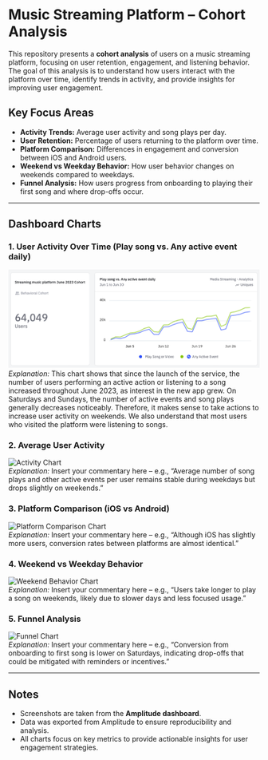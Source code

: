 # Music Streaming Platform – Cohort Analysis

This repository presents a **cohort analysis** of users on a music streaming platform, focusing on user retention, engagement, and listening behavior. The goal of this analysis is to understand how users interact with the platform over time, identify trends in activity, and provide insights for improving user engagement.

## Key Focus Areas
- **Activity Trends:** Average user activity and song plays per day.  
- **User Retention:** Percentage of users returning to the platform over time.  
- **Platform Comparison:** Differences in engagement and conversion between iOS and Android users.  
- **Weekend vs Weekday Behavior:** How user behavior changes on weekends compared to weekdays.  
- **Funnel Analysis:** How users progress from onboarding to playing their first song and where drop-offs occur.

---

## Dashboard Charts

### 1. User Activity Over Time (Play song vs. Any active event daily)
![User Activity Over Time](Streaming_Service_Analytics/Daily_activity.png)  
*Explanation:* This chart shows that since the launch of the service, the number of users performing an active action or listening to a song increased throughout June 2023, as interest in the new app grew. On Saturdays and Sundays, the number of active events and song plays generally decreases noticeably. Therefore, it makes sense to take actions to increase user activity on weekends. We also understand that most users who visited the platform were listening to songs.

### 2. Average User Activity
![Activity Chart](images/activity_chart.png)  
*Explanation:* Insert your commentary here – e.g., “Average number of song plays and other active events per user remains stable during weekdays but drops slightly on weekends.”

### 3. Platform Comparison (iOS vs Android)
![Platform Comparison Chart](images/platform_comparison.png)  
*Explanation:* Insert your commentary here – e.g., “Although iOS has slightly more users, conversion rates between platforms are almost identical.”

### 4. Weekend vs Weekday Behavior
![Weekend Behavior Chart](images/weekend_behavior.png)  
*Explanation:* Insert your commentary here – e.g., “Users take longer to play a song on weekends, likely due to slower days and less focused usage.”

### 5. Funnel Analysis
![Funnel Chart](images/funnel_chart.png)  
*Explanation:* Insert your commentary here – e.g., “Conversion from onboarding to first song is lower on Saturdays, indicating drop-offs that could be mitigated with reminders or incentives.”

---

## Notes
- Screenshots are taken from the **Amplitude dashboard**.  
- Data was exported from Amplitude to ensure reproducibility and analysis.  
- All charts focus on key metrics to provide actionable insights for user engagement strategies.
